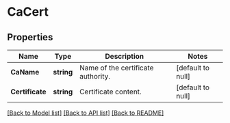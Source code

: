 # CaCert

## Properties
Name | Type | Description | Notes
------------ | ------------- | ------------- | -------------
**CaName** | **string** | Name of the certificate authority. | [default to null]
**Certificate** | **string** | Certificate content. | [default to null]

[[Back to Model list]](../README.md#documentation-for-models) [[Back to API list]](../README.md#documentation-for-api-endpoints) [[Back to README]](../README.md)


